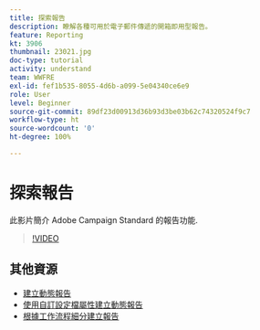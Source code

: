 ```yaml
---
title: 探索報告
description: 瞭解各種可用於電子郵件傳遞的開箱即用型報告。
feature: Reporting
kt: 3906
thumbnail: 23021.jpg
doc-type: tutorial
activity: understand
team: WWFRE
exl-id: fef1b535-8055-4d6b-a099-5e04340ce6e9
role: User
level: Beginner
source-git-commit: 89df23d00913d36b93d3be03b62c74320524f9c7
workflow-type: ht
source-wordcount: '0'
ht-degree: 100%

---
```


# 探索報告

此影片簡介 Adobe Campaign Standard 的報告功能.

>[!VIDEO](https://video.tv.adobe.com/v/23021?quality=12&learn=on)

## 其他資源

* [建立動態報告](/help/reporting/creating-a-dynamic-report.md)
* [使用自訂設定檔屬性建立動態報告](/help/reporting/custom-profile-attributes-dynamic-reports.md)
* [根據工作流程細分建立報告](/help/reporting/report-on-workflow-segments.md)
